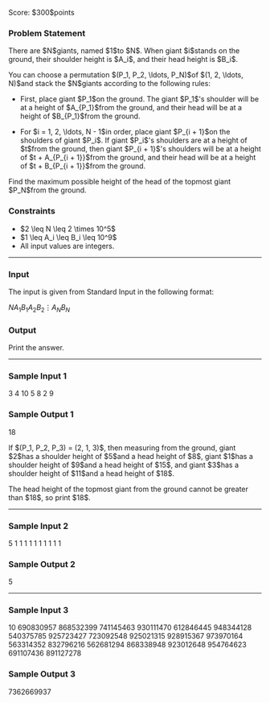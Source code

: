 
<div>

<span>

<span>

<p>
Score: $300$points
</p>

<div>

<section>

### **Problem Statement**

<p>
There are $N$giants, named $1$to $N$. When giant $i$stands on the ground, their shoulder height is $A_i$, and their head height is $B_i$.
</p>

<p>
You can choose a permutation $(P_1, P_2, \ldots, P_N)$of $(1, 2, \ldots, N)$and stack the $N$giants according to the following rules:
</p>

<ul>

<li>

<p>
First, place giant $P_1$on the ground. The giant $P_1$'s shoulder will be at a height of $A_{P_1}$from the ground, and their head will be at a height of $B_{P_1}$from the ground.
</p>

</li>

<li>

<p>
For $i = 1, 2, \ldots, N - 1$in order, place giant $P_{i + 1}$on the shoulders of giant $P_i$. If giant $P_i$'s shoulders are at a height of $t$from the ground, then giant $P_{i + 1}$'s shoulders will be at a height of $t + A_{P_{i + 1}}$from the ground, and their head will be at a height of $t + B_{P_{i + 1}}$from the ground.
</p>

</li>

</ul>

<p>
Find the maximum possible height of the head of the topmost giant $P_N$from the ground.
</p>

</section>

</div>

<div>

<section>

### **Constraints**

<ul>

<li>
$2 \leq N \leq 2 \times 10^5$
</li>

<li>
$1 \leq A_i \leq B_i \leq 10^9$
</li>

<li>
All input values are integers.
</li>

</ul>

</section>

</div>

---

<div>

<div>

<section>

### **Input**

<p>
The input is given from Standard Input in the following format:
</p>

<div>

$N$$A_1$$B_1$$A_2$$B_2$$\vdots$$A_N$$B_N$
</div>

</section>

</div>

<div>

<section>

### **Output**

<p>
Print the answer.
</p>

</section>

</div>

</div>

---

<div>

<section>

### **Sample Input 1**

<div>

3
4 10
5 8
2 9

</div>

</section>

</div>

<div>

<section>

### **Sample Output 1**

<div>

18

</div>

<p>
If $(P_1, P_2, P_3) = (2, 1, 3)$, then measuring from the ground, giant $2$has a shoulder height of $5$and a head height of $8$, giant $1$has a shoulder height of $9$and a head height of $15$, and giant $3$has a shoulder height of $11$and a head height of $18$.
</p>

<p>
The head height of the topmost giant from the ground cannot be greater than $18$, so print $18$.
</p>

</section>

</div>

---

<div>

<section>

### **Sample Input 2**

<div>

5
1 1
1 1
1 1
1 1
1 1

</div>

</section>

</div>

<div>

<section>

### **Sample Output 2**

<div>

5

</div>

</section>

</div>

---

<div>

<section>

### **Sample Input 3**

<div>

10
690830957 868532399
741145463 930111470
612846445 948344128
540375785 925723427
723092548 925021315
928915367 973970164
563314352 832796216
562681294 868338948
923012648 954764623
691107436 891127278

</div>

</section>

</div>

<div>

<section>

### **Sample Output 3**

<div>

7362669937

</div>

</section>

</div>

</span>

</span>

</div>
